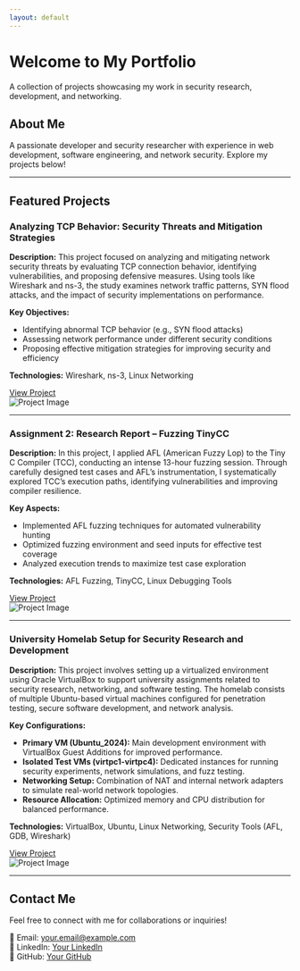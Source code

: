```yaml
---
layout: default
---
```


# Welcome to My Portfolio

A collection of projects showcasing my work in security research, development, and networking.

## About Me
A passionate developer and security researcher with experience in web development, software engineering, and network security. Explore my projects below!

---

## Featured Projects

### Analyzing TCP Behavior: Security Threats and Mitigation Strategies
**Description:** This project focused on analyzing and mitigating network security threats by evaluating TCP connection behavior, identifying vulnerabilities, and proposing defensive measures. Using tools like Wireshark and ns-3, the study examines network traffic patterns, SYN flood attacks, and the impact of security implementations on performance.

**Key Objectives:**
- Identifying abnormal TCP behavior (e.g., SYN flood attacks)
- Assessing network performance under different security conditions
- Proposing effective mitigation strategies for improving security and efficiency

**Technologies:** Wireshark, ns-3, Linux Networking

[View Project](#)  
![Project Image](https://via.placeholder.com/600x300)

---

### Assignment 2: Research Report – Fuzzing TinyCC
**Description:** In this project, I applied AFL (American Fuzzy Lop) to the Tiny C Compiler (TCC), conducting an intense 13-hour fuzzing session. Through carefully designed test cases and AFL’s instrumentation, I systematically explored TCC’s execution paths, identifying vulnerabilities and improving compiler resilience.

**Key Aspects:**
- Implemented AFL fuzzing techniques for automated vulnerability hunting
- Optimized fuzzing environment and seed inputs for effective test coverage
- Analyzed execution trends to maximize test case exploration

**Technologies:** AFL Fuzzing, TinyCC, Linux Debugging Tools

[View Project](#)  
![Project Image](https://via.placeholder.com/600x300)

---

### University Homelab Setup for Security Research and Development
**Description:** This project involves setting up a virtualized environment using Oracle VirtualBox to support university assignments related to security research, networking, and software testing. The homelab consists of multiple Ubuntu-based virtual machines configured for penetration testing, secure software development, and network analysis.

**Key Configurations:**
- **Primary VM (Ubuntu_2024):** Main development environment with VirtualBox Guest Additions for improved performance.
- **Isolated Test VMs (virtpc1-virtpc4):** Dedicated instances for running security experiments, network simulations, and fuzz testing.
- **Networking Setup:** Combination of NAT and internal network adapters to simulate real-world network topologies.
- **Resource Allocation:** Optimized memory and CPU distribution for balanced performance.

**Technologies:** VirtualBox, Ubuntu, Linux Networking, Security Tools (AFL, GDB, Wireshark)

[View Project](#)  
![Project Image](https://via.placeholder.com/600x300)

---

## Contact Me
Feel free to connect with me for collaborations or inquiries!

📧 Email: your.email@example.com  
💼 LinkedIn: [Your LinkedIn](#)  
🐙 GitHub: [Your GitHub](#)


